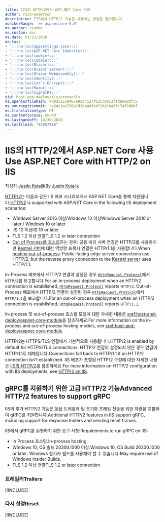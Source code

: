 ```yaml
---
title: IIS의 HTTP/2에서 ASP.NET Core 사용
author: rick-anderson
description: IIS에서 HTTP/2 기능을 사용하는 방법을 알아봅니다.
monikerRange: '>= aspnetcore-5.0'
ms.author: riande
ms.custom: mvc
ms.date: 01/13/2020
no-loc:
- ':::no-loc(appsettings.json):::'
- ':::no-loc(ASP.NET Core Identity):::'
- ':::no-loc(cookie):::'
- ':::no-loc(Cookie):::'
- ':::no-loc(Blazor):::'
- ':::no-loc(Blazor Server):::'
- ':::no-loc(Blazor WebAssembly):::'
- ':::no-loc(Identity):::'
- ":::no-loc(Let's Encrypt):::"
- ':::no-loc(Razor):::'
- ':::no-loc(SignalR):::'
uid: host-and-deploy/iis/protocols
ms.openlocfilehash: 4d0dc1239467e92c4127f631709c2ffd6098bfc5
ms.sourcegitcommit: ca34c1ac578e7d3daa0febf1810ba5fc74f60bbf
ms.translationtype: HT
ms.contentlocale: ko-KR
ms.lasthandoff: 10/30/2020
ms.locfileid: "93057416"
---
```

# <a name="use-aspnet-core-with-http2-on-iis"></a><span data-ttu-id="8e529-103">IIS의 HTTP/2에서 ASP.NET Core 사용</span><span class="sxs-lookup"><span data-stu-id="8e529-103">Use ASP.NET Core with HTTP/2 on IIS</span></span>

<span data-ttu-id="8e529-104">작성자 [Justin Kotalik](https://github.com/jkotalik)</span><span class="sxs-lookup"><span data-stu-id="8e529-104">By [Justin Kotalik](https://github.com/jkotalik)</span></span>

<span data-ttu-id="8e529-105">[HTTP/2](https://httpwg.org/specs/rfc7540.html)는 다음과 같은 IIS 배포 시나리오에서 ASP.NET Core를 통해 지원됩니다.</span><span class="sxs-lookup"><span data-stu-id="8e529-105">[HTTP/2](https://httpwg.org/specs/rfc7540.html) is supported with ASP.NET Core in the following IIS deployment scenarios:</span></span>

* <span data-ttu-id="8e529-106">Windows Server 2016 이상/Windows 10 이상</span><span class="sxs-lookup"><span data-stu-id="8e529-106">Windows Server 2016 or later / Windows 10 or later</span></span>
* <span data-ttu-id="8e529-107">IIS 10 이상</span><span class="sxs-lookup"><span data-stu-id="8e529-107">IIS 10 or later</span></span>
* <span data-ttu-id="8e529-108">TLS 1.2 이상 연결</span><span class="sxs-lookup"><span data-stu-id="8e529-108">TLS 1.2 or later connection</span></span>
* <span data-ttu-id="8e529-109">[Out of Process를 호스트](xref:host-and-deploy/iis/index#out-of-process-hosting-model)하는 경우: 공용 에지 서버 연결은 HTTP/2를 사용하지만 [Kestrel 서버](xref:fundamentals/servers/kestrel)에 대한 역방향 프록시 연결은 HTTP/1.1을 사용합니다.</span><span class="sxs-lookup"><span data-stu-id="8e529-109">When [hosting out-of-process](xref:host-and-deploy/iis/index#out-of-process-hosting-model): Public-facing edge server connections use HTTP/2, but the reverse proxy connection to the [Kestrel server](xref:fundamentals/servers/kestrel) uses HTTP/1.1.</span></span>

<span data-ttu-id="8e529-110">In-Process 배포에서 HTTP/2 연결이 설정된 경우 [`HttpRequest.Protocol`](xref:Microsoft.AspNetCore.Http.HttpRequest.Protocol*)에서 `HTTP/2`를 보고합니다.</span><span class="sxs-lookup"><span data-stu-id="8e529-110">For an in-process deployment when an HTTP/2 connection is established, [`HttpRequest.Protocol`](xref:Microsoft.AspNetCore.Http.HttpRequest.Protocol*) reports `HTTP/2`.</span></span> <span data-ttu-id="8e529-111">Out-of-Process 배포에서 HTTP/2 연결이 설정된 경우 [`HttpRequest.Protocol`](xref:Microsoft.AspNetCore.Http.HttpRequest.Protocol*)에서 `HTTP/1.1`을 보고합니다.</span><span class="sxs-lookup"><span data-stu-id="8e529-111">For an out-of-process deployment when an HTTP/2 connection is established, [`HttpRequest.Protocol`](xref:Microsoft.AspNetCore.Http.HttpRequest.Protocol*) reports `HTTP/1.1`.</span></span>

<span data-ttu-id="8e529-112">In-process 및 out-of-process 호스팅 모델에 대한 자세한 내용은 <xref:host-and-deploy/aspnet-core-module>을 참조하세요.</span><span class="sxs-lookup"><span data-stu-id="8e529-112">For more information on the in-process and out-of-process hosting models, see <xref:host-and-deploy/aspnet-core-module>.</span></span>

<span data-ttu-id="8e529-113">HTTP/2는 HTTPS/TLS 연결에서 기본적으로 사용됩니다.</span><span class="sxs-lookup"><span data-stu-id="8e529-113">HTTP/2 is enabled by default for HTTPS/TLS connections.</span></span> <span data-ttu-id="8e529-114">HTTP/2 연결이 설정되지 않은 경우 연결이 HTTP/1.1로 대체됩니다.</span><span class="sxs-lookup"><span data-stu-id="8e529-114">Connections fall back to HTTP/1.1 if an HTTP/2 connection isn't established.</span></span> <span data-ttu-id="8e529-115">IIS 배포가 포함된 HTTP/2 구성에 대한 자세한 내용은 [IIS의 HTTP/2](/iis/get-started/whats-new-in-iis-10/http2-on-iis)를 참조하세요.</span><span class="sxs-lookup"><span data-stu-id="8e529-115">For more information on HTTP/2 configuration with IIS deployments, see [HTTP/2 on IIS](/iis/get-started/whats-new-in-iis-10/http2-on-iis).</span></span>

## <a name="advanced-http2-features-to-support-grpc"></a><span data-ttu-id="8e529-116">gRPC를 지원하기 위한 고급 HTTP/2 기능</span><span class="sxs-lookup"><span data-stu-id="8e529-116">Advanced HTTP/2 features to support gRPC</span></span>

<span data-ttu-id="8e529-117">IIS의 추가 HTTP/2 기능은 응답 트레일러 및 초기화 프레임 전송을 위한 지원을 포함하여 gRPC를 지원합니다.</span><span class="sxs-lookup"><span data-stu-id="8e529-117">Additional HTTP/2 features in IIS support gRPC, including support for response trailers and sending reset frames.</span></span>

<span data-ttu-id="8e529-118">IIS에서 gRPC를 실행하기 위한 요구 사항:</span><span class="sxs-lookup"><span data-stu-id="8e529-118">Requirements to run gRPC on IIS:</span></span>

* <span data-ttu-id="8e529-119">In Process 호스팅.</span><span class="sxs-lookup"><span data-stu-id="8e529-119">In-process hosting.</span></span>
* <span data-ttu-id="8e529-120">Windows 10, OS 빌드 20300.1000 이상.</span><span class="sxs-lookup"><span data-stu-id="8e529-120">Windows 10, OS Build 20300.1000 or later.</span></span> <span data-ttu-id="8e529-121">Windows 참가자 빌드를 사용해야 할 수 있습니다.</span><span class="sxs-lookup"><span data-stu-id="8e529-121">May require use of Windows Insider Builds.</span></span>
* <span data-ttu-id="8e529-122">TLS 1.2 이상 연결</span><span class="sxs-lookup"><span data-stu-id="8e529-122">TLS 1.2 or later connection</span></span>

### <a name="trailers"></a><span data-ttu-id="8e529-123">트레일러</span><span class="sxs-lookup"><span data-stu-id="8e529-123">Trailers</span></span>

[!INCLUDE[](~/includes/trailers.md)]

### <a name="reset"></a><span data-ttu-id="8e529-124">다시 설정</span><span class="sxs-lookup"><span data-stu-id="8e529-124">Reset</span></span>

[!INCLUDE[](~/includes/reset.md)]
